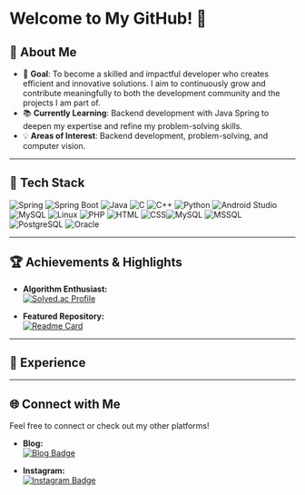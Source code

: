 # Welcome to My GitHub! 👋


## 🌟 About Me

- 🎯 **Goal**: To become a skilled and impactful developer who creates efficient and innovative solutions. I aim to continuously grow and contribute meaningfully to both the development community and the projects I am part of.  
- 📚 **Currently Learning**: Backend development with Java Spring to deepen my expertise and refine my problem-solving skills.  
- 💡 **Areas of Interest**: Backend development, problem-solving, and computer vision.  


---
## 🚀 Tech Stack

![Spring](https://img.shields.io/badge/Spring-6DB33F?style=round-square&logo=Spring&logoColor=white) ![Spring Boot](https://img.shields.io/badge/Spring%20Boot-6DB33F?style=round-square&logo=Spring%20Boot&logoColor=white) ![Java](https://img.shields.io/badge/Java-007396?style=round-square&logo=java&logoColor=white)  ![C](https://img.shields.io/badge/C-A8B9CC?style=round-square&logo=c&logoColor=white) ![C++](https://img.shields.io/badge/C%2B%2B-00599C?style=round-square&logo=c%2B%2B&logoColor=white) ![Python](https://img.shields.io/badge/Python-3776AB?style=round-square&logo=python&logoColor=white) ![Android Studio](https://img.shields.io/badge/Android%20Studio-3DDC84?style=round-square&logo=Android%20Studio&logoColor=white) ![MySQL](https://img.shields.io/badge/MySQL-4479A1?style=round-square&logo=MySQL&logoColor=white) ![Linux](https://img.shields.io/badge/Linux-FCC624?style=round-square&logo=linux&logoColor=black) ![PHP](https://img.shields.io/badge/PHP-777BB4?style=round-square&logo=php&logoColor=white) ![HTML](https://img.shields.io/badge/HTML-E34F26?style=round-square&logo=html5&logoColor=white) ![CSS](https://img.shields.io/badge/CSS-1572B6?style=round-square&logo=css3&logoColor=white)![MySQL](https://img.shields.io/badge/MySQL-4479A1?style=round-square&logo=MySQL&logoColor=white) ![MSSQL](https://img.shields.io/badge/Microsoft%20SQL%20Server-CC2927?style=round-square&logo=Microsoft%20SQL%20Server&logoColor=white) ![PostgreSQL](https://img.shields.io/badge/PostgreSQL-336791?style=round-square&logo=PostgreSQL&logoColor=white) ![Oracle](https://img.shields.io/badge/Oracle-F80000?style=round-square&logo=Oracle&logoColor=white)

---
<!--
## 📊 GitHub Stats

<div>
  <img src="https://github-readme-stats.vercel.app/api?username=moooooooonlight&show_icons=true&theme=radical" alt="GitHub Stats">
  <img src="https://github-readme-stats.vercel.app/api/top-langs/?username=moooooooonlight&layout=compact&theme=radical" alt="Top Languages">
</div>
-->


## 🏆 Achievements & Highlights

- **Algorithm Enthusiast:**  
  [![Solved.ac Profile](http://mazassumnida.wtf/api/v2/generate_badge?boj=alskdjfhg005)](https://solved.ac/alskdjfhg005/)

- **Featured Repository:**  
  [![Readme Card](https://github-readme-stats.vercel.app/api/pin/?username=moooooooonlight&repo=nhnAcademy&theme=radical)](https://github.com/moooooooonlight/nhnAcademy)

---

## 💼 Experience

<!--
### 🏢 Company Name / Organization  
**Role / Position**  
*MM/YYYY - MM/YYYY*  
- Description or summary of your role and responsibilities.  
- Achievements or significant contributions during this time.  
- Key skills or technologies you utilized.  

---

### 🏢 Company Name / Organization  
**Role / Position**  
*MM/YYYY - MM/YYYY*  
- Description or summary of your role and responsibilities.  
- Achievements or significant contributions during this time.  
- Key skills or technologies you utilized.  

---

### 🏫 Academic Projects / Freelance Work  
**Project Name**  
*MM/YYYY - MM/YYYY*  
- Brief description of the project and its objectives.  
- Your role and how you contributed to the project's success.  
- Tools, frameworks, or technologies used.
-->


---
## 🌐 Connect with Me

Feel free to connect or check out my other platforms!

- **Blog:**  
  [![Blog Badge](https://img.shields.io/badge/My%20Tech%20Blog-000000?style=flat-square&logo=GitHubSponsors&logoColor=white)](블로그주소)

- **Instagram:**  
  [![Instagram Badge](https://img.shields.io/badge/Instagram-E4405F?style=flat-square&logo=Instagram&logoColor=white)](인스타그램주소)

<!--
- **Visitors Count:**  
  ![Hits](https://hits.seeyoufarm.com/api/count/incr/badge.svg?url=https%3A%2F%2Fgithub.com%2Fmoooooooonlight&count_bg=%23555555&title_bg=%23323232&icon=github.svg&icon_color=%23FFFFFF&title=hits&edge_flat=false)
-->
